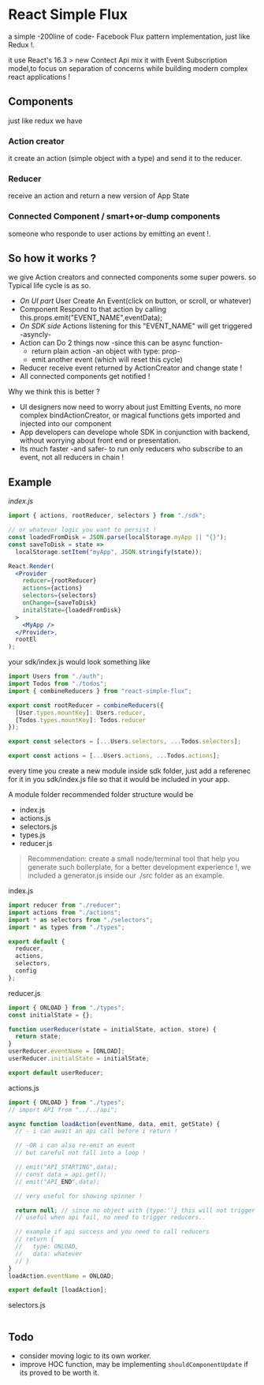 # React Simple Flux

a simple -200line of code- Facebook Flux pattern implementation, just like Redux !.

it use React's 16.3 > new Contect Api mix it with Event Subscription model,to focus on separation of concerns while building modern complex react applications !

## Components

just like redux we have

### Action creator

it create an action (simple object with a type) and send it to the reducer.

### Reducer

receive an action and return a new version of App State

### Connected Component / smart+or-dump components

someone who responde to user actions by emitting an event !.

## So how it works ?

we give Action creators and connected components some super powers. so Typical life cycle is as so.

- _On UI part_ User Create An Event(click on button, or scroll, or whatever)
- Component Respond to that action by calling this.props.emit("EVENT_NAME",eventData);
- _On SDK side_ Actions listening for this "EVENT_NAME" will get triggered -asyncly-
- Action can Do 2 things now -since this can be async function-
  - return plain action -an object with type: prop-
  - emit another event (which will reset this cycle)
- Reducer receive event returned by ActionCreator and change state !
- All connected components get notified !

Why we think this is better ?

- UI designers now need to worry about just Emitting Events, no more complex bindActionCreator, or magical functions gets imported and injected into our component
- App developers can develope whole SDK in conjunction with backend, without worrying about front end or presentation.
- Its much faster -and safer- to run only reducers who subscribe to an event, not all reducers in chain !

## Example

_index.js_

```jsx
import { actions, rootReducer, selectors } from "./sdk";

// or whatever logic you want to persist !
const loadedFromDisk = JSON.parse(localStorage.myApp || "{}");
const saveToDisk = state =>
  localStorage.setItem("myApp", JSON.stringify(state));

React.Render(
  <Provider
    reducer={rootReducer}
    actions={actions}
    selectors={selectors}
    onChange={saveToDisk}
    initalState={loadedFromDisk}
  >
    <MyApp />
  </Provider>,
  rootEl
);
```

your sdk/index.js would look something like

```jsx
import Users from "./auth";
import Todos from "./todos";
import { combineReducers } from "react-simple-flux";

export const rootReducer = combineReducers({
  [User.types.mountKey]: Users.reducer,
  [Todos.types.mountKey]: Todos.reducer
});

export const selectors = [...Users.selectors, ...Todos.selectors];

export const actions = [...Users.actions, ...Todos.actions];
```

every time you create a new module inside sdk folder, just add a referenec for it in you sdk/index.js file so that it would be included in your app.

A module folder recommended folder structure would be

- index.js
- actions.js
- selectors.js
- types.js
- reducer.js

> Recommendation: create a small node/terminal tool that help you generate such boilerplate, for a better development experience !, we included a generator.js inside our ./src folder as an example.

index.js

```jsx
import reducer from "./reducer";
import actions from "./actions";
import * as selectors from "./selectors";
import * as types from "./types";

export default {
  reducer,
  actions,
  selectors,
  config
};
```

reducer.js

```jsx
import { ONLOAD } from "./types";
const initialState = {};

function userReducer(state = initialState, action, store) {
  return state;
}
userReducer.eventName = [ONLOAD];
userReducer.initialState = initialState;

export default userReducer;
```

actions.js

```jsx
import { ONLOAD } from "./types";
// import API from "../../api";

async function loadAction(eventName, data, emit, getState) {
  // - i can await an api call before i return !

  // -OR i can also re-emit an event
  // but careful not fall into a loop !

  // emit("API_STARTING",data);
  // const data = api.get();
  // emit("API_END",data);

  // very useful for showing spinner !

  return null; // since no object with {type:''} this will not trigger any reducer.
  // useful when api fail, no need to trigger reducers..

  // example if api success and you need to call reducers
  // return {
  //   type: ONLOAD,
  //   data: whatever
  // }
}
loadAction.eventName = ONLOAD;

export default [loadAction];
```

selectors.js

```jsx
```

## Todo

- consider moving logic to its own worker.
- improve HOC function, may be implementing `shouldComponentUpdate` if its proved to be worth it.
